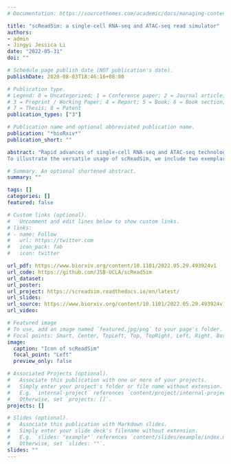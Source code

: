 ```yaml
---
# Documentation: https://sourcethemes.com/academic/docs/managing-content/

title: "scReadSim: a single-cell RNA-seq and ATAC-seq read simulator"
authors:
- admin
- Jingyi Jessica Li
date: "2022-05-31"
doi: ""

# Schedule page publish date (NOT publication's date).
publishDate: 2020-08-03T18:46:16+08:00

# Publication type.
# Legend: 0 = Uncategorized; 1 = Conference paper; 2 = Journal article;
# 3 = Preprint / Working Paper; 4 = Report; 5 = Book; 6 = Book section;
# 7 = Thesis; 8 = Patent
publication_types: ["3"]

# Publication name and optional abbreviated publication name.
publication: "*bioRxiv*"
publication_short: ""

abstract: "Rapid advances of single-cell RNA-seq and ATAC-seq technologies have propelled the development of many computational tools, benchmarking of which demands realistic simulators. However, few simulators can generate sequencing reads, and none of existing read simulators aim to mimic real cells, hindering the benchmarking of low-level computational tools that process reads. To fill this gap, we propose scReadSim, a single-cell RNA-seq and ATAC-seq read simulator that generates synthetic cells which mimic real cells. Trained on real data, scReadSim can generate synthetic data in FASTQ and BAM formats. By deploying scReadSim on sci-ATAC-seq and 10x Multiome (ATAC+RNA) data, we show that the scReadSim synthetic data resemble real data at both read and count levels. Moreover, as a flexible simulator, scReadSim enables users to arbitrarily specify open chromatin regions for the synthetic scATAC-seq reads, and is also capable of allowing varying the cell number and sequencing depths for the synthetic data.
To illustrate the versatile usage of scReadSim, we include two exemplar benchmark studies to show that scReadSim provides unique molecular identifier (UMI) counts for benchmarking scRNA-seq deduplication tools and can accommodate user-specified open chromatin regions (``ground truths'') to generate single-cell ATAC-seq data. Our benchmark applications of scReadSim show that cellranger is a preferred scRNA-seq deduplication tool, and MACS3 achieves top performance in scATAC-seq peak calling."

# Summary. An optional shortened abstract.
summary: ""

tags: []
categories: []
featured: false

# Custom links (optional).
#   Uncomment and edit lines below to show custom links.
# links:
# - name: Follow
#   url: https://twitter.com
#   icon_pack: fab
#   icon: twitter

url_pdf: https://www.biorxiv.org/content/10.1101/2022.05.29.493924v1
url_code: https://github.com/JSB-UCLA/scReadSim
url_dataset:
url_poster:
url_project: https://screadsim.readthedocs.io/en/latest/
url_slides:
url_source: https://www.biorxiv.org/content/10.1101/2022.05.29.493924v1
url_video:

# Featured image
# To use, add an image named `featured.jpg/png` to your page's folder.
# Focal points: Smart, Center, TopLeft, Top, TopRight, Left, Right, BottomLeft, Bottom, BottomRight.
image:
  caption: "Icon of scReadSim"
  focal_point: "Left"
  preview_only: false

# Associated Projects (optional).
#   Associate this publication with one or more of your projects.
#   Simply enter your project's folder or file name without extension.
#   E.g. `internal-project` references `content/project/internal-project/index.md`.
#   Otherwise, set `projects: []`.
projects: []

# Slides (optional).
#   Associate this publication with Markdown slides.
#   Simply enter your slide deck's filename without extension.
#   E.g. `slides: "example"` references `content/slides/example/index.md`.
#   Otherwise, set `slides: ""`.
slides: ""
---
```

